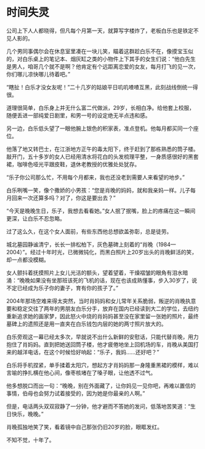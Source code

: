 # 时间失灵

公司上下人人都晓得，但凡每个月第一天，就算写字楼炸了，老板白乐也是铁定不见人影的。 

几个男同事偶尔会在休息室里凑在一块儿笑，瞄着这群趁白乐不在，像摸宝玉似的，对白乐桌上的笔记本、烟灰缸之类的小物件上下其手的女生们说：“他白先生是男人，咱哥几个就不是啊？他肯定有个远距离恋爱的女友，每月打飞的见一次，你们哪儿凉快哪儿待着吧。” 

“瞎扯！白乐才没女友呢！”二十几岁的姑娘平日叽叽喳喳互黑，此刻战线倒统一得很。 

道理很简单，白乐身上并无什么富二代做派，29岁，长相白净。给他套上校服，随便丢进一部纯爱日剧里，和男一号的设定绝无半点违和感。 

另一边，白乐低头望了一眼他腕上银色的积家表，准点登机。他每月都买同一个座位。 

他落了地又转巴士，在江浙地方正午的毒太阳下，终于赶到了那栋熟悉的筒子楼。敲开门，五十多岁的女人已经用清水将花白的头发梳理平整，一身质感很好的黑套裙，咖啡色哑光平跟皮鞋，退休老教授的优雅处处犹存。 

“乐子你公司那么忙，不用每个月都来，我也还没老到需要人来看望的地步。” 

白乐咧嘴一笑，像个撒娇的小男孩：“您是肖晚的妈妈，就和我亲妈一样。儿子每月回来一次还算多吗？对了，你这是要出去？” 

“今天是晚晚生日，乐子，我想去看看她。”女人抿了抿嘴，脸上的疼痛在这一瞬间更深，让白乐不忍忽略。 

过了这么久，在这个女人面前，有些东西他总想欲盖弥彰，总是徒劳。 

城北墓园静谧清宁，长长一排松柏下，灰色墓碑上刻着的“肖晚（1984—2004）”。经过十年时光，已微微钝化，而黑白照片上20岁出头的肖晚鲜活的笑，却一点都没模糊。 

女人颤抖着抚摸照片上女儿光洁的额头，望着望着，干燥褶皱的眼角有泪水暗涌：“晚晚如果没有坐那班该死的飞机的话，现在也该成熟懂事，步入30岁了，说不定已经成为乐子你的妻子，育有你的孩子了。” 

2004年那场空难来得太突然，当时肖妈妈和女儿常年关系脆弱，叛逆的肖晚执意要和稳定交往了两年的男朋友白乐分手，放弃在国内已经读到大二的学位，去纽约重新追求她的画家梦，因此怒火中烧的肖妈妈甚至没在家里留一张她的照片，最终墓碑上的遗照还是用一直夹在白乐钱包内层的她的两寸照片放大的。 

白乐旁观这一幕已经太多次，早就说不出什么新鲜的安慰话，只能代替肖晚，用力抱住了肖妈妈。直到把她送回筒子楼，他才疲倦地坐上回机场的车，肖晚从美国打来的越洋电话，在这个时候恰好响起：“乐子，我妈……还好吧？” 

白乐将手机捏紧，单手揉着太阳穴，想起方才肖妈妈那一身隆重黑裙的模样，难以言喻的挣扎横在他心间，像枣核堵在了嗓子眼，让他透不过气。 

他多想脱口而出一句：“晚晚，别在外面藏了，让你妈见一见你吧，再难以置信的事情，伯母也会努力试着接受的，因为她是你最亲的人啊。” 

但是，电话两头双双寂静了一分钟，他才避而不答她的发问，低落地苦笑道：“生日快乐，晚晚。” 

肖晚孤独地笑了笑，看着镜中自己那张仍旧20岁的脸，眼眶发红。 

不知不觉，十年了。